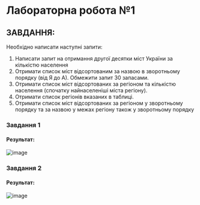 # Лабораторна робота №1
## ЗАВДАННЯ:
Необхідно написати наступні запити:
1. Написати запит на отримання другої десятки міст України за кількістю населення
2. Отримати список міст відсортованим за назвою в зворотньому порядку (від Я до А). Обмежити запит 30 запасами.
3. Отримати список міст відсортованих за регіоном та кількістю населення (спочатку найнаселеніші міста регіону).
4. Отримати список регіонів вказаних в таблиці.
5. Отримати список міст відсортованих за регіоном у зворотньому порядку та за назвою у межах регіону також у зворотньому порядку

### Завдання 1
#### Результат:
![image](https://github.com/user-attachments/assets/7ee4aab6-8844-41ab-adef-965c3273e685)

### Завдання 2
#### Результат:
![image](https://github.com/user-attachments/assets/c9798d3b-a05b-45ad-ad57-fe6d78c67e2e)
